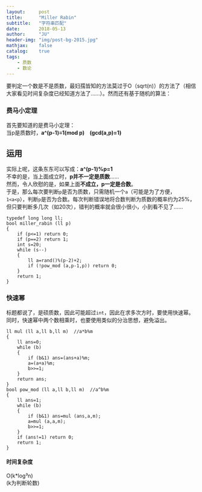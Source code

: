 ```yaml
---
layout:     post
title:      "Miller Rabin"
subtitle:   "字符串匹配"
date:       2018-05-13
author:     "JU"
header-img: "img/post-bg-2015.jpg"
mathjax:    false
catalog:    true
tags:
    - 质数
    - 数论
---
```


要判定一个数是不是质数，最妇孺皆知的方法莫过于O（sqrt(n)）的方法了（相信大家看见时间复杂度已经知道方法了……）。然而还有基于随机的算法：  
### 费马小定理
首先要知道的是费马小定理：  
当p是质数时，**a^(p-1)≡1(mod p)　(gcd(a,p)=1)**  
## 运用
实际上呢，这条东东可以写成：**a^(p-1)%p=1**  
不幸的是，当上面成立时，**p并不一定是质数**……  
然而，令人欣慰的是，如果上面**不成立，p一定是合数**。  
于是，那么每次要判断`p`是否为质数，只需随机一个`a`（可能是为了方便，`1<a<p`），判断`p`是否为合数。每次判断错误地将合数判断为质数的概率约为25%，但只要判断多几次（如20次），错判的概率就会很小很小，小到看不见了……  
	
	typedef long long ll;
	bool miller_rabin (ll p)
	{
		if (p<=1) return 0;
		if (p==2) return 1;
		int s=20;
		while (s--)
		{
			ll a=rand()%(p-2)+2;
			if (!pow_mod (a,p-1,p)) return 0;
		}
		return 1;
	}
	
### 快速幂
标题都说了，是硕质数，因此可能超过`int`，因此在求多次方时，要使用快速幂。  
同时，快速幂中两个数相乘时，也要使用类似的分治思想，避免溢出。

	ll mul (ll a,ll b,ll m)  //a*b%m
	{
		ll ans=0;
		while (b)
		{
			if (b&1) ans=(ans+a)%m;
			a=(a+a)%m;
			b>>=1;
		}
		return ans;
	}
	bool pow_mod (ll a,ll b,ll m)  //a^b%m
	{
		ll ans=1;
		while (b)
		{
			if (b&1) ans=mul (ans,a,m);
			a=mul (a,a,m);
			b>>=1;
		}
		if (ans!=1) return 0;
		return 1;
	}
	
#### 时间复杂度
O(k*log³n)  
(k为判断轮数)
